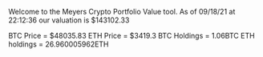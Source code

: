Welcome to the Meyers Crypto Portfolio Value tool. 
As of 09/18/21 at 22:12:36 our valuation is $143102.33 

BTC Price = $48035.83
 ETH Price = $3419.3
BTC Holdings = 1.06BTC
 ETH holdings = 26.960005962ETH 
